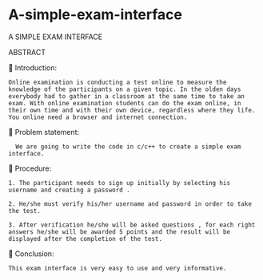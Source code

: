 # A-simple-exam-interface
A SIMPLE EXAM INTERFACE

ABSTRACT

 Introduction:

    Online examination is conducting a test online to measure the knowledge of the participants on a given topic. In the olden days everybody had to gather in a classroom at the same time to take an exam. With online examination students can do the exam online, in their own time and with their own device, regardless where they life. You online need a browser and internet connection. 

 Problem statement:

      We are going to write the code in c/c++ to create a simple exam interface.

 Procedure:

    1. The participant needs to sign up initially by selecting his username and creating a password .

    2. He/she must verify his/her username and password in order to take
    the test.

    3. After verification he/she will be asked questions , for each right
    answers he/she will be awarded 5 points and the result will be
    displayed after the completion of the test.

 Conclusion:

    This exam interface is very easy to use and very informative.
